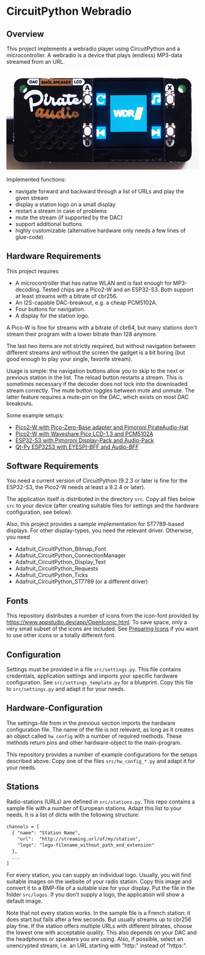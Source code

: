 CircuitPython Webradio
======================

Overview
--------

This project implements a webradio player using CircuitPython
and a microcontroller. A webradio is a device that plays (endless) MP3-data
streamed from an URL.

![](doc/webradio-piraudio.jpg)

Implemented functions:

  - navigate forward and backward through a list of URLs and play the
    given stream
  - display a station logo on a small display
  - restart a stream in case of problems
  - mute the stream (if supported by the DAC)
  - support additional buttons
  - highly customizable (alternative hardware only needs a few lines
    of glue-code)


Hardware Requirements
---------------------

This project requires

  - A microcontroller that has native WLAN and is fast enough for MP3-decoding.
    Tested chips are a Pico2-W and an ESP32-S3. Both support at least streams
    with a bitrate of cbr256.
  - An I2S-capable DAC-breakout, e.g. a cheap PCM5102A.
  - Four buttons for navigation.
  - A display for the station logo.

A Pico-W is fine for streams with a bitrate of cbr64, but many
stations don't stream their program with a lower bitrate than 128 anymore.

The last two items are not strictly required, but without navigation between
different streams and without the screen the gadget is a bit boring (but
good enough to play your single, favorite stream).

Usage is simple: the navigation buttons allow you to skip to the next
or previous station in the list. The reload button restarts a
stream. This is sometimes necessary if the decoder does not lock into
the downloaded stream correctly. The mute button toggles between mute
and unmute. The latter feature requires a mute-pin on the DAC, which
exists on most DAC breakouts.

Some example setups:

  - [Pico2-W with Pico-Zero-Base adapter and Pimoroni PirateAudio-Hat](doc/piraudio.md)
  - [Pico2-W with Waveshare Pico LCD-1.3 and PCM5102A](doc/pico2w_waveshare.md)
  - [ESP32-S3 with Pimoroni Display-Pack and Audio-Pack](doc/esp32s3_packs.md)
  - [Qt-Py ESP32S3 with EYESPI-BFF and Audio-BFF](doc/qtpy_esp32s3.md)


Software Requirements
---------------------

You need a current version of CircuitPython (9.2.3 or later is fine
for the ESP32-S3, the Pico2-W needs at least a 9.2.4 or later).

The application itself is distributed in the directory `src`. Copy all
files below `src` to your device (after creating suitable files for settings
and the hardware configuration, see below).

Also, this project provides a sample implementation for ST7789-based displays.
For other display-types, you need the relevant driver. Otherwise, you need

  - Adafruit_CircuitPython_Bitmap_Font
  - Adafruit_CircuitPython_ConnectionManager
  - Adafruit_CircuitPython_Display_Text
  - Adafruit_CircuitPython_Requests
  - Adafruit_CircuitPython_Ticks
  - Adafruit_CircuitPython_ST7789 (or a different driver)


Fonts
-----

This repository distributes a number of icons from the icon-font
provided by <https://www.appstudio.dev/app/OpenIconic.html>. To save
space, only a very small subset of the icons are included. See
[Preparing Icons](./doc/fonts.md) if you want to use other
icons or a totally different font.


Configuration
-------------

Settings must be provided in a file `src/settings.py`. This file contains
credentials, application settings and imports your specific hardware
configuration. See `src/settings_template.py` for a blueprint. Copy this
file to `src/settings.py` and adapt it for your needs.


Hardware-Configuration
----------------------

The settings-file from in the previous section imports the hardware
configuration file. The name of the file is not relevant, as long as
it creates an object called `hw_config` with a number of required
methods.  These methods return pins and other hardware-object to the
main-program.

This repository provides a number of example configurations for the
setups described above. Copy one of the files `src/hw_config_*.py` and
adapt it for your needs.


Stations
--------

Radio-stations (URLs) are defined in `src/stations.py`. This repo contains
a sample file with a number of European stations. Adapt this list to
your needs. It is a list of dicts with the following structure:

    channels = [
      { "name": "Station Name",
        "url":  "http://streaming.url/of/my/station",
        "logo": "logo-filename_without_path_and_extension"
      },
      ...
    ]

For every station, you can supply an individual logo. Usually, you
will find suitable images on the website of your radio station. Copy
this image and convert it to a BMP-file of a suitable size for your
display. Put the file in the folder `src/logos`. If you don't supply a
logo, the application will show a default image.

Note that not every station works. In the sample file is a French
station: it does start but fails after a few seconds. But usually
streams up to cbr256 play fine. If the station offers multiple URLs
with different bitrates, choose the lowest one with acceptable
quality. This also depends on your DAC and the headphones or speakers
you are using. Also, if possible, select an unencrypted stream, i.e.
an URL starting with "http:" instead of "https:".
